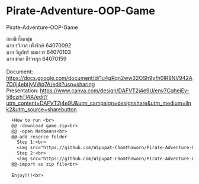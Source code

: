 # Pirate-Adventure-OOP-Game
Pirate-Adventure-OOP-Game 

สมาชิกในกลุ่ม<br>
นาย รวิภาส เพ็งรักษ์ 64070092 <br>
นาย วิภูภัทร์ ชมถาวร 64070103 <br>
นาย ธาดา ธีรวรกุล 64070159<br>
<br>
Document: https://docs.google.com/document/d/1u4gRqn2ww32OSh9yfh0IR9NV942A7D0j4ebtjyVWq7A/edit?usp=sharing<br>
Presentation: https://www.canva.com/design/DAFVT2j4e9U/env7CqheiEv-58czihTI4A/edit?utm_content=DAFVT2j4e9U&utm_campaign=designshare&utm_medium=link2&utm_source=sharebutton<br>
```diff
  +How to run <br>
  @@ -download game.zip<br>
  @@ -open Netbeans<br>
  @@-add resorce folder
    Step 1:<br>
    <img src="https://github.com/Wipupat-Chomthaworn/Pirate-Adventure-OOP-Game/blob/017b30e7b86ecaf8fc007aa1521efa4256dc5964/img%20step1.png" alt="Employee data" title="Employee Data title">
    Step 2:<br>
    <img src="https://github.com/Wipupat-Chomthaworn/Pirate-Adventure-OOP-Game/blob/dd2b8748b2bae9fd385559e06d7e8e5951392ad2/image.png" alt="Employee data" title="Employee Data title">
  @@-import as zip file<br>
  
  Enjoy!!!<br>

```
